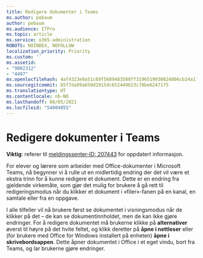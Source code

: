 ```yaml
---
title: Redigere dokumenter i Teams
ms.author: pebaum
author: pebaum
ms.audience: ITPro
ms.topic: article
ms.service: o365-administration
ROBOTS: NOINDEX, NOFOLLOW
localization_priority: Priority
ms.custom: ''
ms.assetid:
- "9002312"
- "4497"
ms.openlocfilehash: 4af4323e0a51c69f5689483508ff3196519030824806cb24a1157b61daefa2cf
ms.sourcegitcommit: b5f7da89a650d2915dc652449623c78be6247175
ms.translationtype: HT
ms.contentlocale: nb-NO
ms.lasthandoff: 08/05/2021
ms.locfileid: "54004055"
---
```

# <a name="editing-documents-in-teams"></a>Redigere dokumenter i Teams

**Viktig**: referer til [meldingssenter-ID: 207443](https://admin.microsoft.com/Adminportal/Home?source=applauncher#MessageCenter?id=MC207443) for oppdatert informasjon. 

For elever og lærere som arbeider med Office-dokumenter i Microsoft Teams, nå begynner vi å rulle ut en midlertidig endring der det vil være et ekstra trinn for å kunne redigere et dokument. Dette er en endring fra gjeldende virkemåte, som gjør det mulig for brukere å gå rett til redigeringsmodus når du klikker et dokument i «filer»-fanen på en kanal, en samtale eller fra en oppgave.

I alle tilfeller vil nå brukere først se dokumentet i visningsmodus når de klikker på det – de kan se dokumentinnholdet, men de kan ikke gjøre endringer. For å redigere dokumentet må brukerne klikke på **alternativer** øverst til høyre på det hvite feltet, og klikk deretter på **åpne i nettleser** eller (for brukere med Office for Windows installert på enheten) **åpne i skrivebordsappen**. Dette åpner dokumentet i Office i et eget vindu, bort fra Teams, og lar brukerne gjøre endringer.
